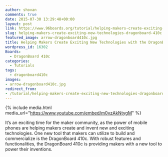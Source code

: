 ```yaml
---
author: shovan
comments: true
date: 2015-07-30 13:29:48+00:00
layout: post
link: https://www.96boards.org/tutorial/helping-makers-create-exciting-new-technologies-dragonboard-410c/
slug: helping-makers-create-exciting-new-technologies-dragonboard-410c
featured_image: arrow-dragonboard410c.jpg
title: Helping Makers Create Exciting New Technologies with the DragonBoard 410c
wordpress_id: 16302
Boards:
  - DragonBoard 410c
categories:
  - Tutorials
tags:
  - dragonboard410c
images:
- arrow-dragonboard410c.jpg
redirect_from:
- /tutorial/helping-makers-create-exciting-new-technologies-dragonboard-410c/
---
```

{% include media.html media_url="https://www.youtube.com/embed/m0vzAkNtygM" %}

It’s an exciting time for the maker community, as the power of mobile phones are helping makers create and invent new and exciting technologies. One new tool that makers can utilize to build and commercialize is the DragonBoard 410c. With robust features and functionalities, the DragonBoard 410c is providing makers with a new tool to power their inventions.
